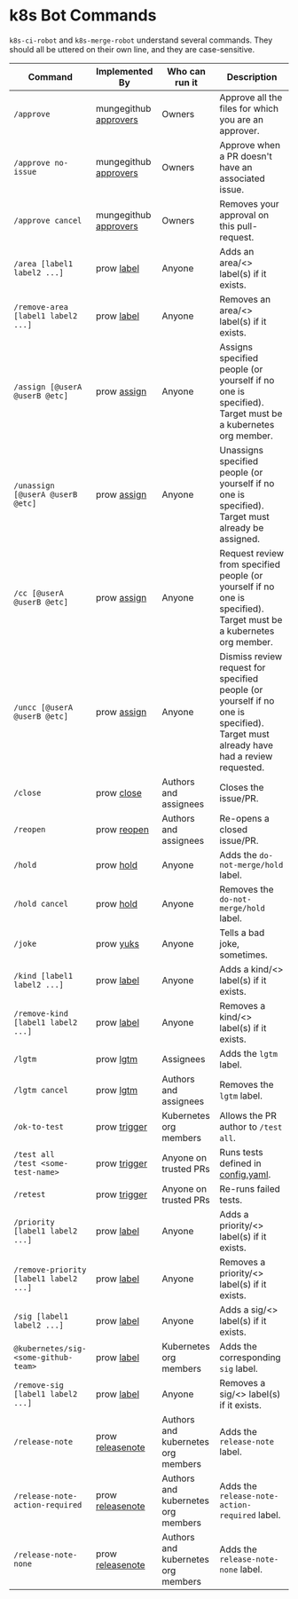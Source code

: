# k8s Bot Commands

`k8s-ci-robot` and `k8s-merge-robot` understand several commands. They should all be uttered on their own line, and they are case-sensitive.

Command | Implemented By | Who can run it | Description
--- | --- | --- | ---
`/approve` | mungegithub [approvers](./mungegithub/mungers/approvers) | Owners | Approve all the files for which you are an approver.
`/approve no-issue` | mungegithub [approvers](./mungegithub/mungers/approvers) | Owners | Approve when a PR doesn't have an associated issue.
`/approve cancel` | mungegithub [approvers](./mungegithub/mungers/approvers) | Owners | Removes your approval on this pull-request.
`/area [label1 label2 ...]` | prow [label](./prow/plugins/label) | Anyone | Adds an area/<> label(s) if it exists.
`/remove-area [label1 label2 ...]` | prow [label](./prow/plugins/label) | Anyone | Removes an area/<> label(s) if it exists.
`/assign [@userA @userB @etc]` | prow [assign](./prow/plugins/assign) | Anyone | Assigns specified people (or yourself if no one is specified). Target must be a kubernetes org member.
`/unassign [@userA @userB @etc]` | prow [assign](./prow/plugins/assign) | Anyone | Unassigns specified people (or yourself if no one is specified). Target must already be assigned.
`/cc [@userA @userB @etc]` | prow [assign](./prow/plugins/assign) | Anyone | Request review from specified people (or yourself if no one is specified). Target must be a kubernetes org member.
`/uncc [@userA @userB @etc]` | prow [assign](./prow/plugins/assign) | Anyone | Dismiss review request for specified people (or yourself if no one is specified). Target must already have had a review requested.
`/close` | prow [close](./prow/plugins/close) | Authors and assignees | Closes the issue/PR.
`/reopen` | prow [reopen](./prow/plugins/reopen) | Authors and assignees | Re-opens a closed issue/PR.
`/hold` | prow [hold](./prow/plugins/hold) | Anyone | Adds the `do-not-merge/hold` label.
`/hold cancel` | prow [hold](./prow/plugins/hold) | Anyone | Removes the `do-not-merge/hold` label.
`/joke` | prow [yuks](./prow/plugins/yuks) | Anyone | Tells a bad joke, sometimes.
`/kind [label1 label2 ...]` | prow [label](./prow/plugins/label) | Anyone | Adds a kind/<> label(s) if it exists.
`/remove-kind [label1 label2 ...]` | prow [label](./prow/plugins/label) | Anyone | Removes a kind/<> label(s) if it exists.
`/lgtm` | prow [lgtm](./prow/plugins/lgtm) | Assignees | Adds the `lgtm` label.
`/lgtm cancel` | prow [lgtm](./prow/plugins/lgtm) | Authors and assignees | Removes the `lgtm` label.
`/ok-to-test` | prow [trigger](./prow/plugins/trigger) | Kubernetes org members | Allows the PR author to `/test all`.
`/test all`<br>`/test <some-test-name>` | prow [trigger](./prow/plugins/trigger) | Anyone on trusted PRs | Runs tests defined in [config.yaml](./prow/config.yaml).
`/retest` | prow [trigger](./prow/plugins/trigger) | Anyone on trusted PRs | Re-runs failed tests.
`/priority [label1 label2 ...]` | prow [label](./prow/plugins/label) | Anyone | Adds a priority/<> label(s) if it exists.
`/remove-priority [label1 label2 ...]` | prow [label](./prow/plugins/label) | Anyone | Removes a priority/<> label(s) if it exists.
`/sig [label1 label2 ...]` | prow [label](./prow/plugins/label) | Anyone | Adds a sig/<> label(s) if it exists.
`@kubernetes/sig-<some-github-team>` | prow [label](./prow/plugins/label) | Kubernetes org members | Adds the corresponding `sig` label.
`/remove-sig [label1 label2 ...]` | prow [label](./prow/plugins/label) | Anyone | Removes a sig/<> label(s) if it exists.
`/release-note` | prow [releasenote](./prow/plugins/releasenote) | Authors and kubernetes org members | Adds the `release-note` label.
`/release-note-action-required` | prow [releasenote](./prow/plugins/releasenote) | Authors and kubernetes org members | Adds the `release-note-action-required` label.
`/release-note-none` | prow [releasenote](./prow/plugins/releasenote) | Authors and kubernetes org members | Adds the `release-note-none` label.
